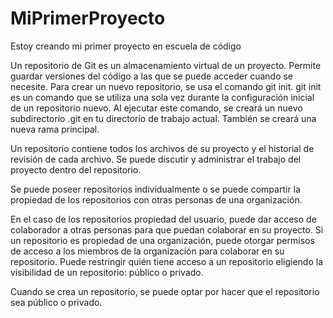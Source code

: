 # MiPrimerProyecto
Estoy creando mi primer proyecto en escuela de código

Un repositorio de Git es un almacenamiento virtual de un proyecto. Permite guardar versiones del código a las que se puede acceder cuando se necesite.
Para crear un nuevo repositorio, se usa el comando git init. git init es un comando que se utiliza una sola vez durante la configuración inicial de un repositorio nuevo. Al ejecutar este comando, se creará un nuevo subdirectorio .git en tu directorio de trabajo actual. También se creará una nueva rama principal.

Un repositorio contiene todos los archivos de su proyecto y el historial de revisión de cada archivo. Se puede discutir y administrar el trabajo del proyecto dentro del repositorio.

Se puede poseer repositorios individualmente o se puede compartir la propiedad de los repositorios con otras personas de una organización.

En el caso de los repositorios propiedad del usuario, puede dar acceso de colaborador a otras personas para que puedan colaborar en su proyecto. Si un repositorio es propiedad de una organización, puede otorgar permisos de acceso a los miembros de la organización para colaborar en su repositorio.
Puede restringir quién tiene acceso a un repositorio eligiendo la visibilidad de un repositorio: público o privado.

Cuando se crea un repositorio, se puede optar por hacer que el repositorio sea público o privado. 
